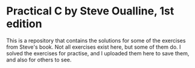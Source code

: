 # Practical C by Steve Oualline, 1st edition

This is a repository that contains the solutions for some of the exercises from Steve's book. 
Not all exercises exist here, but some of them do. 
I solved the exercises for practise, and I uploaded them here to save them, and also for others to see.
